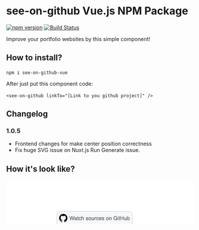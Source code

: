# see-on-github Vue.js NPM Package
[![npm version](https://badge.fury.io/js/see-on-github-vue.svg)](https://badge.fury.io/js/see-on-github-vue)
[![Build Status](https://travis-ci.com/yudin-s/see-on-github.svg?branch=master)](https://travis-ci.com/yudin-s/see-on-github)

Improve your portfolio websites by this simple component! 

## How to install? 

`npm i see-on-github-vue
`

After just put this component code: 

` <see-on-github linkTo="[Link to you github project]" />
`

## Changelog 

### 1.0.5

- Frontend changes for make center position correctness 
- Fix huge SVG issue on Nuxt.js Run Generate issue. 


## How it's look like? 

![Example image](https://github.com/yudin-s/see-on-github/blob/master/assets/example.png?raw=true)
